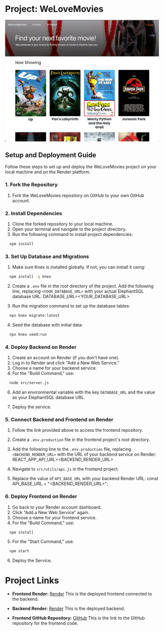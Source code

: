 # Project: WeLoveMovies
<img src="images/Screenshot.png" alt="Project Screenshot" width="600">

## Setup and Deployment Guide

Follow these steps to set up and deploy the WeLoveMovies project on your local machine and on the Render platform.

### 1. Fork the Repository

1. Fork the WeLoveMovies repository on GitHub to your own GitHub account.

### 2. Install Dependencies

1. Clone the forked repository to your local machine.
2. Open your terminal and navigate to the project directory.
3. Run the following command to install project dependencies:

 ```sh
   npm install
   ```

### 3. Set Up Database and Migrations

1. Make sure Knex is installed globally. If not, you can install it using:


 ```sh
   npm install -g knex
   ```

2. Create a `.env` file in the root directory of the project. Add the following line, replacing `<YOUR_DATABASE_URL>` with your actual ElephantSQL database URL: DATABASE_URL=<YOUR_DATABASE_URL>


3. Run the migration command to set up the database tables:

 ```sh
   npx knex migrate:latest
   ```


4. Seed the database with initial data:
```sh
  npx knex seed:run
  ```


### 4. Deploy Backend on Render

1. Create an account on Render (if you don't have one).
2. Log in to Render and click "Add a New Web Service."
3. Choose a name for your backend service.
4. For the "Build Command," use:

```sh
  node src/server.js
  ```

6. Add an environmental variable with the key `DATABASE_URL` and the value as your ElephantSQL database URL.

7. Deploy the service.

### 5. Connect Backend and Frontend on Render

1. Follow the link provided above to access the frontend repository.

2. Create a `.env.production` file in the frontend project's root directory.

3. Add the following line to the `.env.production` file, replacing `<BACKEND_RENDER_URL>` with the URL of your backend service on Render: REACT_APP_API_URL=<BACKEND_RENDER_URL>

4. Navigate to `src/utils/api.js` in the frontend project.

5. Replace the value of `API_BASE_URL` with your backend Render URL:
const API_BASE_URL = "<BACKEND_RENDER_URL>";


### 6. Deploy Frontend on Render

1. Go back to your Render account dashboard.
2. Click "Add a New Web Service" again.
3. Choose a name for your frontend service.
4. For the "Build Command," use:

```sh
  npm install
  ```
5. For the "Start Command," use:

```sh
  npm start
  ```

6. Deploy the Service.

# Project Links

- **Frontend Render:** [Render](https://frontendwelovemovies.onrender.com/)
  This is the deployed frontend connected to the backend.

- **Backend Render:** [Render](https://backendwelovemovies.onrender.com/)
  This is the deployed backend.

- **Frontend GitHub Repository:** [GitHub](https://github.com/MangakingO/starter-movie-front-end)
  This is the link to the GitHub repository for the frontend code.
